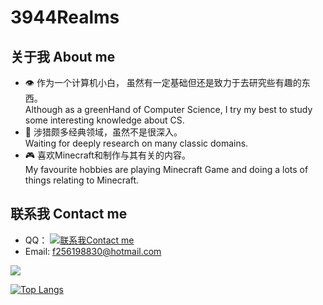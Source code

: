 # 3944Realms
## 关于我 About me
* 👁 作为一个计算机小白， 虽然有一定基础但还是致力于去研究些有趣的东西。<br/>Although as a greenHand of Computer Science, I try my best to study some interesting knowledge about CS.
* 🔎 涉猎颇多经典领域，虽然不是很深入。<br/>Waiting for deeply research on many classic domains.
* 🎮 喜欢Minecraft和制作与其有关的内容。<br/>My favourite hobbies are playing Minecraft Game and doing a lots of things relating to Minecraft.
## 联系我 Contact me
* QQ：  <a target="_blank" href="http://wpa.qq.com/msgrd?v=3&uin=2561098830&site=qq&menu=yes"><img border="0" src="http://wpa.qq.com/pa?p=2:26198573:51" alt="联系我Contact me" title="联系我Contact me"/></a>
* Email: <a href="mailto:f256198830@hotmail.com?subject=联系我Contact me;body=什么事What"> f256198830@hotmail.com </a>

<a href="https://github.com/anuraghazra/github-readme-stats"><img align="center" src="https://github-readme-stats.vercel.app/api/top-langs/?username=3944Realms" />
</a>

[![Top Langs](https://github-readme-stats.vercel.app/api/top-langs/?username=3944Realms&layout=compact)](https://github.com/anuraghazra/github-readme-stats)